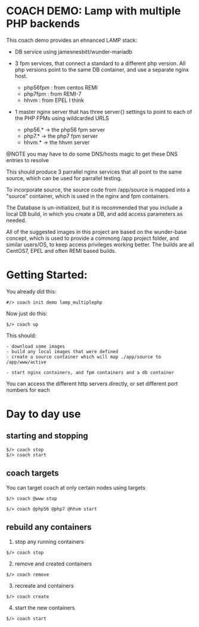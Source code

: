 # COACH DEMO: Lamp with multiple PHP backends

This coach demo provides an ehnanced LAMP stack:

- DB service using jamesnesbitt/wunder-mariadb

- 3 fpm services, that connect a standard to a different 
  php version.  All php versions point to the same DB 
  container, and use a separate nginx host.
    - php56fpm : from centos REMI
    - php7fpm : from REMI-7
    - hhvm : from EPEL I think

- 1 master nginx server that has three server{} settings
  to point to each of the PHP FPMs using wildcarded URLS
    - php56.* -> the php56 fpm server
    - php7.* -> the php7 fpm server
    - hhvm.* -> the hhvm server

@NOTE you may have to do some DNS/hosts magic to get these
DNS entries to resolve

This should produce 3 parrallel nginx services that 
all point to the same source, which can be used for 
parrallel testing.

To incorporate source, the source code from /app/source
is mapped into a "source" container, which is used in
the nginx and fpm containers.

The Database is un-initialized, but it is recommended that
you include a local DB build, in which you create a DB, 
and add access parameters as needed.

All of the suggested images in this project are based on
the wunder-base concept, which is used to provide a commong
/app project folder, and similar users/OS, to keep access
privileges working better.
The builds are all CentOS7, EPEL and often REMI based builds.

# Getting Started:

  You already did this:

    #/> coach init demo lamp_multiplephp

  Now just do this:

    $/> coach up

  This should:

    - download some images
    - build any local images that were defined
    - create a source container which will map ./app/source to /app/www/active

    - start nginx containers, and fpm containers and a db container

  You can access the different http servers directly, or set
  different port numbers for each

# Day to day use

## starting and stopping

    $/> coach stop
    $/> coach start

## coach targets

  You can target coach at only certain nodes using targets

    $/> coach @www stop

    $/> coach @php56 @php7 @hhvm start

## rebuild any containers

  1. stop any running containers

    $/> coach stop

  2. remove and created containers

    $/> coach remove

  3. recreate and containers

    $/> coach create

  4. start the new containers

    $/> coach start
